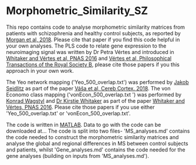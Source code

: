 # Morphometric_Similarity_SZ

This repo contains code to analyse morphometric similarity matrices from patients with schizophrenia and healthy control subjects, as reported by [Morgan et al, 2018](https://www.biorxiv.org/content/10.1101/501494v2). Please cite that paper if you find this code helpful in your own analyses. The PLS code to relate gene expression to the neuroimaging signal was written by Dr Petra Vértes and introduced in [Whitaker and Vértes et al, PNAS 2016](http://www.pnas.org/content/113/32/9105) and [Vértes et al, Philosophical Transactions of the Royal Society B](https://royalsocietypublishing.org/doi/full/10.1098/rstb.2015.0362), please cite those papers if you this approach in your own work.

The Yeo network mapping ('Yeo_500_overlap.txt') was performed by [Jakob Seidlitz](https://github.com/jms290) as part of the paper [Váša et al, Cereb Cortex. 2018](https://doi.org/10.1093/cercor/bhx249). The von Economo class mapping ('vonEcon_500_overlap.txt ') was performed by [Konrad Wagstyl](https://github.com/kwagstyl) and [Dr Kirstie Whitaker](https://github.com/kirstiejane) as part of the paper [Whitaker and Vértes, PNAS 2016](https://doi.org/10.1073/pnas.1601745113). Please cite those papers if you use either 'Yeo_500_overlap.txt' or 'vonEcon_500_overlap.txt'.

The code is written in [MATLAB](https://uk.mathworks.com/products/matlab.html). Data to go with the code can be downloaded at... The code is split into two files- 'MS_analyses.md' contains the code needed to construct the morphometric similarity matrices and analyse the global and regional differences in MS between control subjects and patients, whilst 'Gene_analyses.md' contains the code needed for the gene analyses (building on inputs from 'MS_analyses.md').
